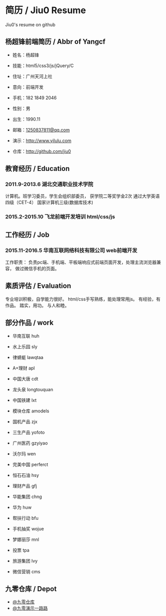 # 简历 / Jiu0 Resume
Jiu0's resume on github



## 杨超锋前端简历 / Abbr of Yangcf


* 姓名：杨超锋
* 技能：html5/css3/js/jQuery/C
* 住址：广州天河上社

* 意向：前端开发
* 手机：182 1849 2046

* 性别：男
* 出生：1990.11
* 邮箱：1250837811@qq.com

* 演示：http://www.yilulu.com
* 仓库：http://github.com/jiu0



## 教育经历 / Education


### 2011.9-2013.6 湖北交通职业技术学院
计算机。班学习委员，学生会组织部委员，
获学院二等奖学金2次
通过大学英语四级（CET-4）
国家计算机三级(数据库技术)

### 2015.2-2015.10 飞龙前端开发培训 html/css/js



## 工作经历 / Job


### 2015.11-2016.5  华南互联网络科技有限公司  web前端开发
工作职责： 负责pc端、手机端、平板端响应式前端页面开发，处理主流浏览器兼容，
做过微信手机的页面。


## 素质评估 / Evaluation 

专业培训积极，自学能力很好。
html/css手写熟练，能处理常用js。
有经验，有作品。
踏实，用功。
与人和睦。




## 部分作品 / work



* 华南互联   huh
* 水上乐园   sly 
* 律蜻蜓     lawqtaa
* A+理财     apl
* 中国大唐   cdt
* 龙头泉     longtouquan
* 中国铁建   lxt

* 模块仓库   amodels
* 国机产品   zjx
* 三生产品   yofoto
* 广州医药   gzyiyao
* 沃尔玛     wen

* 完美中国   perferct
* 恒石石油   hsy
* 理财产品   gfj
* 华能集团   chng
* 华为       huw

* 帮扶行动   bfu
* 手机抽奖   wojue
* 梦娜丽莎   mnl
* 投票       tpa
* 旅游集团   lvy

* 微信营销   cms


## 九零仓库 / Depot


* [@九零仓库](https://github.com/jiu0)
* [@九零演示一路路](http://yilulu.com)

